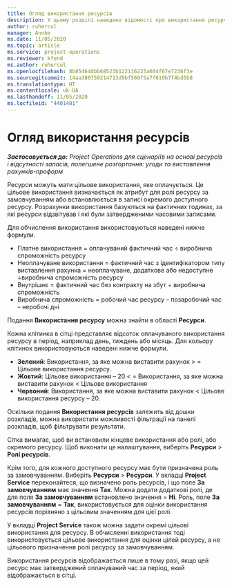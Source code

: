 ```yaml
---
title: Огляд використання ресурсів
description: У цьому розділі наведено відомості про використання ресурсів у Project Operations.
author: ruhercul
manager: Annbe
ms.date: 11/05/2020
ms.topic: article
ms.service: project-operations
ms.reviewer: kfend
ms.author: ruhercul
ms.openlocfilehash: 8b85464dbb68523b122116225a604f67e7236f3e
ms.sourcegitcommit: 14aa380759214713d9bf560f5a7f619b7f4bd5b8
ms.translationtype: HT
ms.contentlocale: uk-UA
ms.lasthandoff: 11/05/2020
ms.locfileid: "4401401"
---
```

# <a name="resource-utilization-overview"></a>Огляд використання ресурсів

_**Застосовується до:** Project Operations для сценаріїв на основі ресурсів і відсутності запасів, полегшене розгортання: угоди та виставлення рахунків-проформ_

Ресурси можуть мати цільове використання, яке оплачується. Це цільове використання визначається як атрибут для ролі ресурсу за замовчуванням або встановлюється в записі окремого доступного ресурсу. Розрахунки використання базуються на фактичних годинах, за які ресурси відзвітував і які були затвердженими часовими записами.

Для обчислення використання використовуються наведені нижче формули.

  - Платне використання = оплачуваний фактичний час ÷ виробнича спроможність ресурсу
  - Неоплачуване використання = фактичний час з ідентифікатором типу виставлення рахунка = неоплачуване, додаткове або недоступне ÷виробнича спроможність ресурсу
  - Внутрішнє = фактичний час без контракту на збут ÷ виробнича спроможність
  - Виробнича спроможність = робочий час ресурсу – позаробочий час – неробочі дні

Подання **Використання ресурсу** можна знайти в області **Ресурси**.

Кожна клітинка в сітці представляє відсоток оплачуваного використання ресурсу в період, наприклад день, тиждень або місяць. Для кольору клітинок використовуються наведені нижче формули.

  - **Зелений**: Використання, за яке можна виставити рахунок > = Цільове використання ресурсу.
  - **Жовтий**: Цільове використання – 20 < = Використання, за яке можна виставити рахунок < Цільове використання
  - **Червоний**: Використання, за яке можна виставити рахунок < Цільове використання ресурсу – 20.

Оскільки подання **Використання ресурсів** залежить від дошки розкладів, можна використати можливості фільтрації на панелі розкладів, щоб фільтрувати результати.

Сітка вимагає, щоб ви встановили кінцеве використання або ролі, або окремого ресурсу. Щоб виконати це налаштування, виберіть **Ресурси** > **Ролі ресурсів**.

Крім того, для кожного доступного ресурсу має бути призначена роль за замовчуванням. Виберіть **Ресурси** > **Ресурси**. У вкладці **Project Service** переконайтеся, що визначено роль ресурсів, і що поле **За замовчуванням** має значення **Так**. Можна додати додаткові ролі, де для поля **За замовчуванням** встановлено значення = **Ні**. Роль, поле **За замовчуванням** = **Так**, використовується для оцінки використання ресурсів порівняно з цільовим значенням для цієї ролі.

У вкладці **Project Service** також можна задати окремі цільові використання для ресурсу. В обчисленні використання тоді використовується цільове використання для оцінки цілей ресурсу, а не цільового призначення ролі ресурсу за замовчуванням.

Використання ресурсів відображається лише в тому разі, якщо цей ресурс має затверджений оплачуваний час за період, який відображається в сітці.
